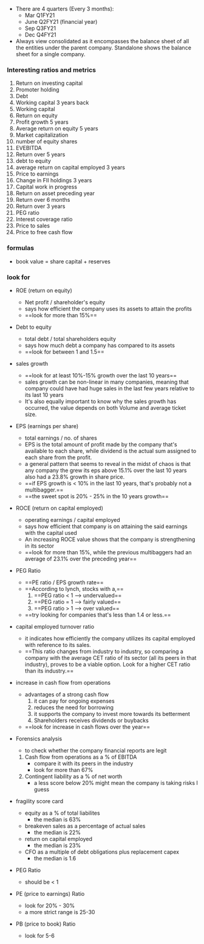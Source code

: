 - There are 4 quarters (Every 3 months):
	- Mar Q1FY21
	- June Q2FY21 (financial year) 
	- Sep Q3FY21 
	- Dec Q4FY21
- Always view consolidated as it encompasses the balance sheet of all the entities under the parent company. Standalone shows the balance sheet for a single company.
### Interesting ratios and metrics
1. Return on investing capital
2. Promoter holding
3. Debt
4. Working capital 3 years back
5. Working capital
6. Return on equity
7. Profit growth 5 years
8. Average return on equity 5 years
9. Market capitalization
10. number of equity shares
11. EVEBITDA
12. Return over 5 years
13. debt to equity
14. average return on capital employed 3 years
15. Price to earnings
16. Change in FII holdings 3 years
17. Capital work in progress
18. Return on asset preceding year
19. Return over 6 months
20. Return over 3 years
21. PEG ratio
22. Interest coverage ratio
23. Price to sales
24. Price to free cash flow
### formulas
- book value = share capital + reserves
### look for
- ROE (return on equity)
	- Net profit / shareholder's equity 
	- says how efficient the company uses its assets to attain the profits
	- ==look for more than 15%==
- Debt to equity 
	- total debt / total shareholders equity
	- says how much debt a company has compared to its assets
	- ==look for between 1 and 1.5==
- sales growth
	- ==look for at least 10%-15% growth over the last 10 years==
	- sales growth can be non-linear in many companies, meaning that company could have had huge sales in the last few years relative to its last 10 years
	- It's also equally important to know why the sales growth has occurred, the value depends on both Volume and average ticket size.
- EPS (earnings per share)
	- total earnings / no. of shares
	- EPS is the total amount of profit made by the company that's available to each share, while dividend is the actual sum assigned to each share from the profit. 
	- a general pattern that seems to reveal in the midst of chaos is that any company the grew its eps above 15.1% over the last 10 years also had a 23.8% growth in share price.
	- ==if EPS growth is < 10% in the last 10 years, that's probably not a multibagger.==
	- ==the sweet spot is 20% - 25% in the 10 years growth==
- ROCE (return on capital employed) 
	- operating earnings / capital employed 
	- says how efficient that company is on attaining the said earnings with the capital used
	- An increasing ROCE value shows that the company is strengthening in its sector
	- ==look for more than 15%, while the previous multibaggers had an average of 23.1% over the preceding year==
- PEG Ratio
	- ==PE ratio / EPS growth rate==
	- ==According to lynch, stocks with a,==
		1. ==PEG ratio < 1 --> undervalued==
		2. ==PEG ratio = 1 --> fairly valued==
		3. ==PEG ratio > 1 --> over valued==
	- ==try looking for companies that's less than 1.4 or less.==
- capital employed turnover ratio
	- it indicates how efficiently the company utilizes its capital employed with reference to its sales. 
	- ==This ratio changes from industry to industry, so comparing a company with the average CET ratio of its sector (all its peers in that industry), proves to be a viable option. Look for a higher CET ratio than its industry.==
- increase in cash flow from operations
	- advantages of a strong cash flow 
		1. it can pay for ongoing expenses
		2. reduces the need for borrowing
		3. it supports the company to invest more towards its betterment
		4. Shareholders receives dividends or buybacks
	- ==look for increase in cash flows over the year==
- Forensics analysis
	- to check whether the company financial reports are legit
	1. Cash flow from operations as a % of EBITDA
		- compare it with its peers in the industry
		- look for more than 67%
	2. Contingent liability as a % of net worth
		- a less score below 20% might mean the company is taking risks I guess
- fragility score card
	-  equity as a % of total liabilites 
		- the median is 63%
	- breakeven sales as a percentage of actual sales
		- the median is 22%
	- return on capital employed
		- the median is 23%
	- CFO as a multiple of debt obligations plus replacement capex
		- the median is 1.6

- PEG Ratio
	- should be < 1
- PE (price to earnings) Ratio
	- look for 20% - 30%
	- a more strict range is 25-30
- PB (price to book) Ratio 
	- look for 5-6